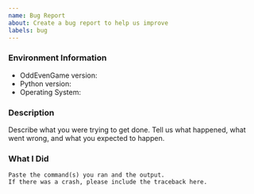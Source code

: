 ```yaml
---
name: Bug Report
about: Create a bug report to help us improve
labels: bug
---
```


<!-- Please search existing issues to avoid creating duplicates. -->

### Environment Information

-   OddEvenGame version:
-   Python version:
-   Operating System:

### Description

Describe what you were trying to get done.
Tell us what happened, what went wrong, and what you expected to happen.

### What I Did

```
Paste the command(s) you ran and the output.
If there was a crash, please include the traceback here.
```
